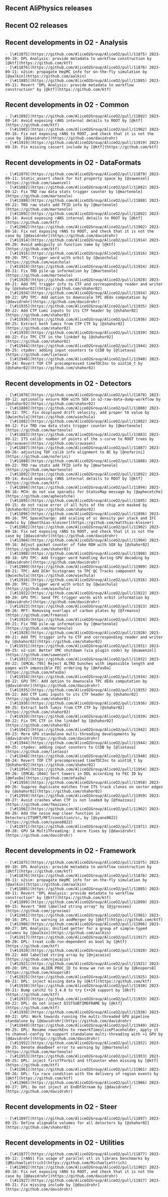 ## Recent AliPhysics releases
## Recent O2 releases
## Recent developments in O2 - Analysis
	- [\#11875](https://github.com/AliceO2Group/AliceO2/pull/11875) 2023-09-10: DPL Analysis: provide metadata to workflow construction by [@ktf](https://github.com/ktf)
	- [\#11876](https://github.com/AliceO2Group/AliceO2/pull/11876) 2023-09-11: o2sim: propagate HepMC info for on-the-fly simulation by [@aalkin](https://github.com/aalkin)
	- [\#11885](https://github.com/AliceO2Group/AliceO2/pull/11885) 2023-09-11: Revert "DPL Analysis: provide metadata to workflow construction" by [@ktf](https://github.com/ktf)
## Recent developments in O2 - Common
	- [\#11892](https://github.com/AliceO2Group/AliceO2/pull/11892) 2023-09-14: Avoid exposing rANS internal details to ROOT by [@ktf](https://github.com/ktf)
	- [\#11902](https://github.com/AliceO2Group/AliceO2/pull/11902) 2023-09-16: Fix not exposing rANS to ROOT, and check that it is not the case by [@davidrohr](https://github.com/davidrohr)
	- [\#11919](https://github.com/AliceO2Group/AliceO2/pull/11919) 2023-09-19: Fix missing cassert include by [@ktf](https://github.com/ktf)
## Recent developments in O2 - DataFormats
	- [\#11879](https://github.com/AliceO2Group/AliceO2/pull/11879) 2023-09-11: Static_assert check for hit property space by [@sawenzel](https://github.com/sawenzel)
	- [\#11882](https://github.com/AliceO2Group/AliceO2/pull/11882) 2023-09-12: Fix TRD raw data stats trigger counter by [@martenole](https://github.com/martenole)
	- [\#11888](https://github.com/AliceO2Group/AliceO2/pull/11888) 2023-09-22: TRD raw stats add TFID info by [@martenole](https://github.com/martenole)
	- [\#11892](https://github.com/AliceO2Group/AliceO2/pull/11892) 2023-09-14: Avoid exposing rANS internal details to ROOT by [@ktf](https://github.com/ktf)
	- [\#11902](https://github.com/AliceO2Group/AliceO2/pull/11902) 2023-09-16: Fix not exposing rANS to ROOT, and check that it is not the case by [@davidrohr](https://github.com/davidrohr)
	- [\#11914](https://github.com/AliceO2Group/AliceO2/pull/11914) 2023-09-20: Avoid ambiguity in function name by [@ktf](https://github.com/ktf)
	- [\#11916](https://github.com/AliceO2Group/AliceO2/pull/11916) 2023-09-20: TPC: Trigger word with orbit by [@wiechula](https://github.com/wiechula)
	- [\#11924](https://github.com/AliceO2Group/AliceO2/pull/11924) 2023-09-21: Fix TRD pile-up information by [@martenole](https://github.com/martenole)
	- [\#11928](https://github.com/AliceO2Group/AliceO2/pull/11928) 2023-09-21: Add TPC trigger info to CTF and corresponding reader and writer by [@shahor02](https://github.com/shahor02)
	- [\#11934](https://github.com/AliceO2Group/AliceO2/pull/11934) 2023-09-22: GPU TPC: Add option to downscale TPC dEdx computation by [@davidrohr](https://github.com/davidrohr)
	- [\#11935](https://github.com/AliceO2Group/AliceO2/pull/11935) 2023-09-22: Add CTP Lumi inputs to its CTF header by [@shahor02](https://github.com/shahor02)
	- [\#11936](https://github.com/AliceO2Group/AliceO2/pull/11936) 2023-09-25: Extract both lumis from CTP CTF by [@shahor02](https://github.com/shahor02)
	- [\#11939](https://github.com/AliceO2Group/AliceO2/pull/11939) 2023-09-22: Fix TPC CTF in the linkdef by [@shahor02](https://github.com/shahor02)
	- [\#11944](https://github.com/AliceO2Group/AliceO2/pull/11944) 2023-09-25: ctpdev: adding input counters to CCDB by [@lietava](https://github.com/lietava)
	- [\#11948](https://github.com/AliceO2Group/AliceO2/pull/11948) 2023-09-24: Revert TOF CTF precompressed timeTDCInc to uint16_t by [@shahor02](https://github.com/shahor02)
## Recent developments in O2 - Detectors
	- [\#11878](https://github.com/AliceO2Group/AliceO2/pull/11878) 2023-09-12: optionally ensure RDH with SOX in o2-raw-data-dump-workflow by [@shahor02](https://github.com/shahor02)
	- [\#11880](https://github.com/AliceO2Group/AliceO2/pull/11880) 2023-09-12: TPC: Fix displayed drift velocity, add proper t0 value by [@wiechula](https://github.com/wiechula)
	- [\#11882](https://github.com/AliceO2Group/AliceO2/pull/11882) 2023-09-12: Fix TRD raw data stats trigger counter by [@martenole](https://github.com/martenole)
	- [\#11883](https://github.com/AliceO2Group/AliceO2/pull/11883) 2023-09-12: ITS calib: number of points of the s-curve to ROOT trees by [@iravasen](https://github.com/iravasen)
	- [\#11887](https://github.com/AliceO2Group/AliceO2/pull/11887) 2023-09-26: adjusting TOF calib info alignment to BC by [@noferini](https://github.com/noferini)
	- [\#11888](https://github.com/AliceO2Group/AliceO2/pull/11888) 2023-09-22: TRD raw stats add TFID info by [@martenole](https://github.com/martenole)
	- [\#11892](https://github.com/AliceO2Group/AliceO2/pull/11892) 2023-09-14: Avoid exposing rANS internal details to ROOT by [@ktf](https://github.com/ktf)
	- [\#11894](https://github.com/AliceO2Group/AliceO2/pull/11894) 2023-09-16: MCH: do not use sporadic for StatusMap message by [@aphecetche](https://github.com/aphecetche)
	- [\#11895](https://github.com/AliceO2Group/AliceO2/pull/11895) 2023-09-15: do not raise error if all hits of the chip are masked by [@shahor02](https://github.com/shahor02)
	- [\#11896](https://github.com/AliceO2Group/AliceO2/pull/11896) 2023-09-16: TPC SpaceCharge: add scaling of sc density per stack and IFC models by [@matthias-kleiner](https://github.com/matthias-kleiner)
	- [\#11902](https://github.com/AliceO2Group/AliceO2/pull/11902) 2023-09-16: Fix not exposing rANS to ROOT, and check that it is not the case by [@davidrohr](https://github.com/davidrohr)
	- [\#11904](https://github.com/AliceO2Group/AliceO2/pull/11904) 2023-09-16: Adjust packet counter of fake RDH with SOX by [@shahor02](https://github.com/shahor02)
	- [\#11908](https://github.com/AliceO2Group/AliceO2/pull/11908) 2023-09-18: GPU TPC: Add trigger word handling during GPU decoding by [@davidrohr](https://github.com/davidrohr)
	- [\#11909](https://github.com/AliceO2Group/AliceO2/pull/11909) 2023-09-21: TPC: Add DCAr histograms to TPC QC Tracks component by [@wiechula](https://github.com/wiechula)
	- [\#11916](https://github.com/AliceO2Group/AliceO2/pull/11916) 2023-09-20: TPC: Trigger word with orbit by [@wiechula](https://github.com/wiechula)
	- [\#11922](https://github.com/AliceO2Group/AliceO2/pull/11922) 2023-09-20: GPU TPC: Send TPC trigger words with orbit information by [@davidrohr](https://github.com/davidrohr)
	- [\#11923](https://github.com/AliceO2Group/AliceO2/pull/11923) 2023-09-26: MFT: Removing overlaps of carbon plates by [@frmanso](https://github.com/frmanso)
	- [\#11924](https://github.com/AliceO2Group/AliceO2/pull/11924) 2023-09-21: Fix TRD pile-up information by [@martenole](https://github.com/martenole)
	- [\#11928](https://github.com/AliceO2Group/AliceO2/pull/11928) 2023-09-21: Add TPC trigger info to CTF and corresponding reader and writer by [@shahor02](https://github.com/shahor02)
	- [\#11931](https://github.com/AliceO2Group/AliceO2/pull/11931) 2023-09-25: o2-sim: Better VMC shutdown (via plugin code) by [@sawenzel](https://github.com/sawenzel)
	- [\#11932](https://github.com/AliceO2Group/AliceO2/pull/11932) 2023-09-22: [EMCAL-795] Reject ALTRO bunches with impossible length and pages with impossible FEC ordering by [@mfasDa](https://github.com/mfasDa)
	- [\#11934](https://github.com/AliceO2Group/AliceO2/pull/11934) 2023-09-22: GPU TPC: Add option to downscale TPC dEdx computation by [@davidrohr](https://github.com/davidrohr)
	- [\#11935](https://github.com/AliceO2Group/AliceO2/pull/11935) 2023-09-22: Add CTP Lumi inputs to its CTF header by [@shahor02](https://github.com/shahor02)
	- [\#11936](https://github.com/AliceO2Group/AliceO2/pull/11936) 2023-09-25: Extract both lumis from CTP CTF by [@shahor02](https://github.com/shahor02)
	- [\#11939](https://github.com/AliceO2Group/AliceO2/pull/11939) 2023-09-22: Fix TPC CTF in the linkdef by [@shahor02](https://github.com/shahor02)
	- [\#11942](https://github.com/AliceO2Group/AliceO2/pull/11942) 2023-09-23: More GPU standalone multi-threading developments by [@davidrohr](https://github.com/davidrohr)
	- [\#11944](https://github.com/AliceO2Group/AliceO2/pull/11944) 2023-09-25: ctpdev: adding input counters to CCDB by [@lietava](https://github.com/lietava)
	- [\#11948](https://github.com/AliceO2Group/AliceO2/pull/11948) 2023-09-24: Revert TOF CTF precompressed timeTDCInc to uint16_t by [@shahor02](https://github.com/shahor02)
	- [\#11954](https://github.com/AliceO2Group/AliceO2/pull/11954) 2023-09-26: [EMCAL-1044] Sort towers in DDL according to FEC ID by [@mfasDa](https://github.com/mfasDa)
	- [\#11958](https://github.com/AliceO2Group/AliceO2/pull/11958) 2023-09-26: Suppres duplicate matches from ITS track clones on sector edges by [@shahor02](https://github.com/shahor02)
	- [\#11959](https://github.com/AliceO2Group/AliceO2/pull/11959) 2023-09-27: Avoid crashes when CTP is not loaded by [@fmazzasc](https://github.com/fmazzasc)
	- [\#11962](https://github.com/AliceO2Group/AliceO2/pull/11962) 2023-09-26: Add the noise map clear function in Detectors/ITSMFT/MFT/condition/sr… by [@syano0822](https://github.com/syano0822)
	- [\#11971](https://github.com/AliceO2Group/AliceO2/pull/11971) 2023-09-28: GPU SA MultiThreading: 2 more fixes by [@davidrohr](https://github.com/davidrohr)
## Recent developments in O2 - Framework
	- [\#11875](https://github.com/AliceO2Group/AliceO2/pull/11875) 2023-09-10: DPL Analysis: provide metadata to workflow construction by [@ktf](https://github.com/ktf)
	- [\#11876](https://github.com/AliceO2Group/AliceO2/pull/11876) 2023-09-11: o2sim: propagate HepMC info for on-the-fly simulation by [@aalkin](https://github.com/aalkin)
	- [\#11885](https://github.com/AliceO2Group/AliceO2/pull/11885) 2023-09-11: Revert "DPL Analysis: provide metadata to workflow construction" by [@ktf](https://github.com/ktf)
	- [\#11899](https://github.com/AliceO2Group/AliceO2/pull/11899) 2023-09-15: Revert "Add labelled string array" by [@jgrosseo](https://github.com/jgrosseo)
	- [\#11901](https://github.com/AliceO2Group/AliceO2/pull/11901) 2023-09-16: DPL: fix warning in aodMerger by [@ktf](https://github.com/ktf)
	- [\#11906](https://github.com/AliceO2Group/AliceO2/pull/11906) 2023-09-27: DPL Analysis: Unified getter for a group of simple-typed columns by [@aalkin](https://github.com/aalkin)
	- [\#11917](https://github.com/AliceO2Group/AliceO2/pull/11917) 2023-09-20: DPL: treat ccdb-run-dependent as bool by [@ktf](https://github.com/ktf)
	- [\#11920](https://github.com/AliceO2Group/AliceO2/pull/11920) 2023-09-22: Add labelled string array by [@njacazio](https://github.com/njacazio)
	- [\#11921](https://github.com/AliceO2Group/AliceO2/pull/11921) 2023-09-20: DPL: Use ALIEN_PROC_ID to know we run on Grid by [@knopers8](https://github.com/knopers8)
	- [\#11925](https://github.com/AliceO2Group/AliceO2/pull/11925) 2023-09-21: DPL: inject missing data by [@ktf](https://github.com/ktf)
	- [\#11930](https://github.com/AliceO2Group/AliceO2/pull/11930) 2023-09-21: Bump catch2 to 3.4.0 to try C++20 support by [@ktf](https://github.com/ktf)
	- [\#11933](https://github.com/AliceO2Group/AliceO2/pull/11933) 2023-09-22: DPL: do not inject DISTSUBTIMEFRAME by [@ktf](https://github.com/ktf)
	- [\#11938](https://github.com/AliceO2Group/AliceO2/pull/11938) 2023-09-22: GPU: Work towards running the multi-threaded GPU pipeline standalone by [@davidrohr](https://github.com/davidrohr)
	- [\#11949](https://github.com/AliceO2Group/AliceO2/pull/11949) 2023-09-25: DPL: Rename reworkEnv to reworkTimeslicePlaceholder, apply it to channel-config to support standalone multi-threading with >1 GPU by [@davidrohr](https://github.com/davidrohr)
	- [\#11952](https://github.com/AliceO2Group/AliceO2/pull/11952) 2023-09-25: Denote deadbeef error to warning by [@martenole](https://github.com/martenole)
	- [\#11953](https://github.com/AliceO2Group/AliceO2/pull/11953) 2023-09-25: DPL: inject firstTForbit and tfCounter when missing by [@ktf](https://github.com/ktf)
	- [\#11961](https://github.com/AliceO2Group/AliceO2/pull/11961) 2023-09-26: DPL: fix race condition with the delivery of region events by [@ktf](https://github.com/ktf)
	- [\#11966](https://github.com/AliceO2Group/AliceO2/pull/11966) 2023-09-27: DPL: Do not inject at EndOfStream by [@davidrohr](https://github.com/davidrohr)
## Recent developments in O2 - Steer
	- [\#11897](https://github.com/AliceO2Group/AliceO2/pull/11897) 2023-09-15: Define alignable volumes for all detoctors by [@shahor02](https://github.com/shahor02)
## Recent developments in O2 - Utilities
	- [\#11877](https://github.com/AliceO2Group/AliceO2/pull/11877) 2023-09-12: [rANS] Fix usage of parallel stl in librans benchmarks by [@MichaelLettrich](https://github.com/MichaelLettrich)
	- [\#11902](https://github.com/AliceO2Group/AliceO2/pull/11902) 2023-09-16: Fix not exposing rANS to ROOT, and check that it is not the case by [@davidrohr](https://github.com/davidrohr)
	- [\#11927](https://github.com/AliceO2Group/AliceO2/pull/11927) 2023-09-21: Fix missing include by [@davidrohr](https://github.com/davidrohr)
